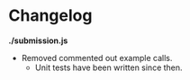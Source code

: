 # Changelog

**./submission.js**
* Removed commented out example calls.
	* Unit tests have been written since then.